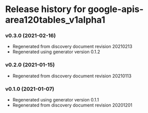 # Release history for google-apis-area120tables_v1alpha1

### v0.3.0 (2021-02-16)

* Regenerated from discovery document revision 20210213
* Regenerated using generator version 0.1.2

### v0.2.0 (2021-01-15)

* Regenerated from discovery document revision 20210113

### v0.1.0 (2021-01-07)

* Regenerated using generator version 0.1.1
* Regenerated from discovery document revision 20201201

